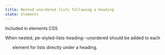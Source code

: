 ```yaml
---
title: Nested unordered lists following a heading
state: elements
---
```

Included in elements CSS


When nested, pe-styled-lists-heading--unordered should be added to each <ul> element for lists directly under a heading.
